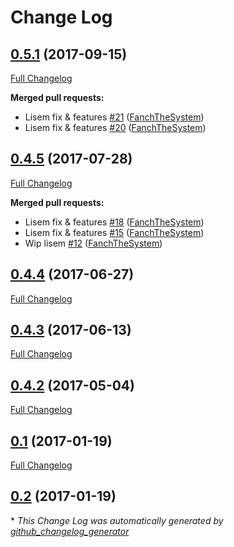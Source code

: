 # Change Log

## [0.5.1](https://github.com/libre-informatique/MediaBundle/tree/0.5.1) (2017-09-15)
[Full Changelog](https://github.com/libre-informatique/MediaBundle/compare/0.4.5...0.5.1)

**Merged pull requests:**

- Lisem fix & features [\#21](https://github.com/libre-informatique/MediaBundle/pull/21) ([FanchTheSystem](https://github.com/FanchTheSystem))
- Lisem fix & features [\#20](https://github.com/libre-informatique/MediaBundle/pull/20) ([FanchTheSystem](https://github.com/FanchTheSystem))

## [0.4.5](https://github.com/libre-informatique/MediaBundle/tree/0.4.5) (2017-07-28)
[Full Changelog](https://github.com/libre-informatique/MediaBundle/compare/0.4.4...0.4.5)

**Merged pull requests:**

- Lisem fix & features [\#18](https://github.com/libre-informatique/MediaBundle/pull/18) ([FanchTheSystem](https://github.com/FanchTheSystem))
- Lisem fix & features [\#15](https://github.com/libre-informatique/MediaBundle/pull/15) ([FanchTheSystem](https://github.com/FanchTheSystem))
- Wip lisem [\#12](https://github.com/libre-informatique/MediaBundle/pull/12) ([FanchTheSystem](https://github.com/FanchTheSystem))

## [0.4.4](https://github.com/libre-informatique/MediaBundle/tree/0.4.4) (2017-06-27)
[Full Changelog](https://github.com/libre-informatique/MediaBundle/compare/0.4.3...0.4.4)

## [0.4.3](https://github.com/libre-informatique/MediaBundle/tree/0.4.3) (2017-06-13)
[Full Changelog](https://github.com/libre-informatique/MediaBundle/compare/0.4.2...0.4.3)

## [0.4.2](https://github.com/libre-informatique/MediaBundle/tree/0.4.2) (2017-05-04)
[Full Changelog](https://github.com/libre-informatique/MediaBundle/compare/0.1...0.4.2)

## [0.1](https://github.com/libre-informatique/MediaBundle/tree/0.1) (2017-01-19)
[Full Changelog](https://github.com/libre-informatique/MediaBundle/compare/0.2...0.1)

## [0.2](https://github.com/libre-informatique/MediaBundle/tree/0.2) (2017-01-19)


\* *This Change Log was automatically generated by [github_changelog_generator](https://github.com/skywinder/Github-Changelog-Generator)*